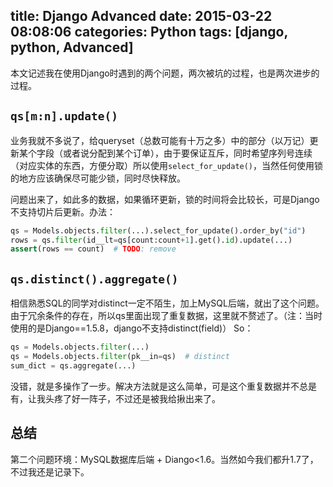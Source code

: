 title: Django Advanced
date: 2015-03-22 08:08:06
categories: Python
tags: [django, python, Advanced]
---
本文记述我在使用Django时遇到的两个问题，两次被坑的过程，也是两次进步的过程。

## `qs[m:n].update()`
业务我就不多说了，给queryset（总数可能有十万之多）中的部分（以万记）更新某个字段（或者说分配到某个订单），由于要保证互斥，同时希望序列号连续（对应实体的东西，方便分取）所以使用`select_for_update()`，当然任何使用锁的地方应该确保尽可能少锁，同时尽快释放。

问题出来了，如此多的数据，如果循环更新，锁的时间将会比较长，可是Django不支持切片后更新。办法：
``` python qs[m:n].update()
qs = Models.objects.filter(...).select_for_update().order_by("id")
rows = qs.filter(id__lt=qs[count:count+1].get().id).update(...)
assert(rows == count)  # TODO: remove
```

## `qs.distinct().aggregate()`
相信熟悉SQL的同学对distinct一定不陌生，加上MySQL后端，就出了这个问题。由于冗余条件的存在，所以qs里面出现了重复数据，这里就不赘述了。（注：当时使用的是Django==1.5.8，django不支持distinct(field)） So：
``` python qs.distinct().aggregate()
qs = Models.objects.filter(...)
qs = Models.objects.filter(pk__in=qs)  # distinct
sum_dict = qs.aggregate(...)
```
没错，就是多操作了一步。解决方法就是这么简单，可是这个重复数据并不总是有，让我头疼了好一阵子，不过还是被我给揪出来了。

## 总结
第二个问题环境：MySQL数据库后端 + Diango<1.6。当然如今我们都升1.7了，不过我还是记录下。
